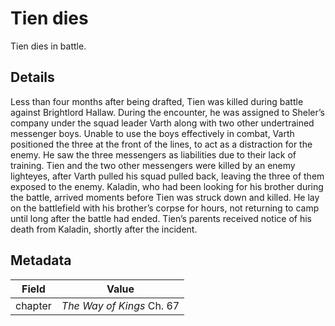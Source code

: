 # Tien dies
Tien dies in battle.

## Details
Less than four months after being drafted, Tien was killed during battle against Brightlord Hallaw. During the encounter, he was assigned to Sheler’s company under the squad leader Varth along with two other undertrained messenger boys. Unable to use the boys effectively in combat, Varth positioned the three at the front of the lines, to act as a distraction for the enemy. He saw the three messengers as liabilities due to their lack of training. Tien and the two other messengers were killed by an enemy lighteyes, after Varth pulled his squad pulled back, leaving the three of them exposed to the enemy. Kaladin, who had been looking for his brother during the battle, arrived moments before Tien was struck down and killed. He lay on the battlefield with his brother’s corpse for hours, not returning to camp until long after the battle had ended. Tien’s parents received notice of his death from Kaladin, shortly after the incident.

## Metadata
| Field | Value |
| ----- | ----- |
| chapter | *The Way of Kings* Ch. 67 |
